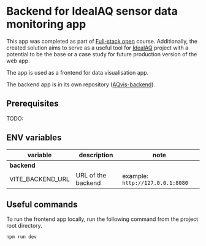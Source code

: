 # Backend for IdealAQ sensor data monitoring app
This app was completed as part of [Full-stack open](fullstackopen.com/en/) course. Additionally, the created solution aims to serve as a useful tool for [IdealAQ](https://idealaq.com/) project with a potential to be the base or a case study for future production version of the web app.

The app is used as a frontend for data visualisation app.

The backend app is in its own repository ([AQvis-backend](https://github.com/drohal3/AQvis-backend)).

## Prerequisites
TODO:

## ENV variables
| variable          | description        | note                              |
|-------------------|--------------------|-----------------------------------|
| **backend**       |                    |                                   |
| VITE_BACKEND_URL  | URL of the backend | example: `http://127.0.0.1:8080 ` |

## Useful commands
To run the frontend app locally, run the following command from the project root directory.
```bash
npm run dev
```